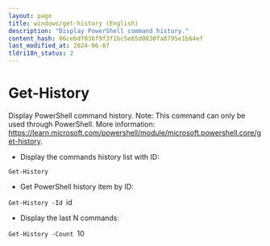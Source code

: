 ```yaml
---
layout: page
title: windows/get-history (English)
description: "Display PowerShell command history."
content_hash: 06cebdf036f9f3f1bc5e65d0830fa8795e1b64ef
last_modified_at: 2024-06-07
tldri18n_status: 2
---
```

# Get-History

Display PowerShell command history.
Note: This command can only be used through PowerShell.
More information: <https://learn.microsoft.com/powershell/module/microsoft.powershell.core/get-history>.

- Display the commands history list with ID:

`Get-History`

- Get PowerShell history item by ID:

`Get-History -Id `<span class="tldr-var badge badge-pill bg-dark-lm bg-white-dm text-white-lm text-dark-dm font-weight-bold">id</span>

- Display the last N commands:

`Get-History -Count `<span class="tldr-var badge badge-pill bg-dark-lm bg-white-dm text-white-lm text-dark-dm font-weight-bold">10</span>
